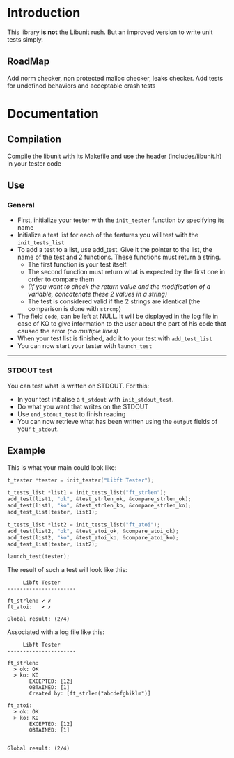 # Introduction
This library **is not** the Libunit rush. But an improved version to write unit tests simply.
## RoadMap
Add norm checker, non protected malloc checker, leaks checker. Add tests for undefined behaviors and acceptable crash tests
# Documentation
## Compilation
Compile the libunit with its Makefile and use the header (includes/libunit.h) in your tester code
## Use
### General
- First, initialize your tester with the `init_tester` function by specifying its name
- Initialize a test list for each of the features you will test with the `init_tests_list`
- To add a test to a list, use add_test. Give it the pointer to the list, the name of the test and 2 functions. These functions must return a string.
  - The first function is your test itself.
  - The second function must return what is expected by the first one in order to compare them
  - _(If you want to check the return value and the modification of a variable, concatenate these 2 values in a string)_
  - The test is considered valid if the 2 strings are identical (the comparison is done with `strcmp`)
- The field `code`, can be left at NULL. It will be displayed in the log file in case of KO to give information to the user about the part of his code that caused the error _(no multiple lines)_
- When your test list is finished, add it to your test with `add_test_list`
- You can now start your tester with `launch_test`
---
### STDOUT test
You can test what is written on STDOUT. For this:
- In your test initialise a `t_stdout` with `init_stdout_test`.
- Do what you want that writes on the STDOUT
- Use `end_stdout_test` to finish reading
- You can now retrieve what has been written using the `output` fields of your `t_stdout`.
## Example
This is what your main could look like:
```c
t_tester *tester = init_tester("Libft Tester");

t_tests_list *list1 = init_tests_list("ft_strlen");
add_test(list1, "ok", &test_strlen_ok, &compare_strlen_ok);
add_test(list1, "ko", &test_strlen_ko, &compare_strlen_ko);
add_test_list(tester, list1);

t_tests_list *list2 = init_tests_list("ft_atoi");
add_test(list2, "ok", &test_atoi_ok, &compare_atoi_ok);
add_test(list2, "ko", &test_atoi_ko, &compare_atoi_ko);
add_test_list(tester, list2);

launch_test(tester);
```
The result of such a test will look like this:
```
     Libft Tester     
----------------------

ft_strlen: ✔ ✗
ft_atoi:   ✔ ✗

Global result: (2/4)
```
Associated with a log file like this:
```
     Libft Tester     
----------------------

ft_strlen:
  > ok: OK
  > ko: KO
       EXCEPTED: [12]
       OBTAINED: [1]
	   Created by: [ft_strlen("abcdefghiklm")]

ft_atoi:
  > ok: OK
  > ko: KO
       EXCEPTED: [12]
       OBTAINED: [1]


Global result: (2/4)
```